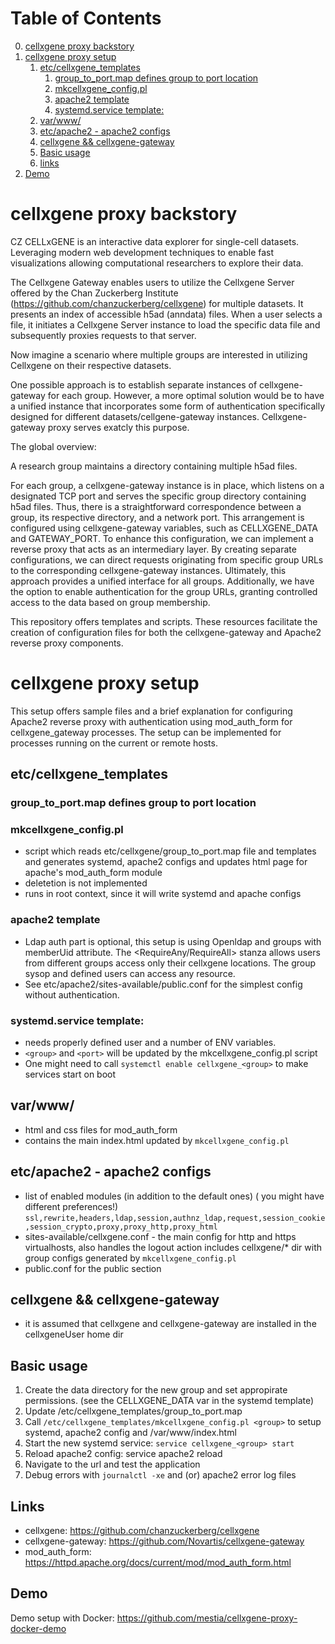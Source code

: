 
# Table of Contents

0.  [cellxgene proxy backstory](#manualedit0)
1.  [cellxgene proxy setup](#org8535249)
    1.  [etc/cellxgene_templates](#org70b949b)
        1.  [group_to_port.map defines group to port location](#org2593de5)
        2.  [mkcellxgene_config.pl](#org9d9afed)
        3.  [apache2 template](#orga8e4ab3)
        4.  [systemd.service template:](#org2413369)
    2.  [var/www/](#org90a423a)
    3.  [etc/apache2 - apache2 configs](#org352083b)
    4.  [cellxgene && cellxgene-gateway](#org0b8bc08)
    5.  [Basic usage](#orgbaa67c6)
    6.  [links](#orga301c60)
2.  [Demo](#orga301c61)


<a id="manualedit0"></a>

# cellxgene proxy backstory

CZ CELLxGENE is an interactive data explorer for single-cell datasets.
Leveraging modern web development techniques to enable fast visualizations allowing computational researchers to explore their data.

The Cellxgene Gateway enables users to utilize the Cellxgene Server offered by the Chan Zuckerberg Institute (<https://github.com/chanzuckerberg/cellxgene>) for multiple datasets.
It presents an index of accessible h5ad (anndata) files. 
When a user selects a file, it initiates a Cellxgene Server instance to load the specific data file and subsequently proxies requests to that server.


Now imagine a scenario where multiple groups are interested in utilizing Cellxgene on their respective datasets.

One possible approach is to establish separate instances of cellxgene-gateway for each group.
However, a more optimal solution would be to have a unified instance that incorporates some form of authentication specifically designed for different datasets/cellgene-gateway instances.
Cellxgene-gateway proxy serves exatcly this purpose.

The global overview:

A research group maintains a directory containing multiple h5ad files.

For each group, a cellxgene-gateway instance is in place, which listens on a designated TCP port and serves the specific group directory containing h5ad files.
Thus, there is a straightforward correspondence between a group, its respective directory, and a network port.
This arrangement is configured using cellxgene-gateway variables, such as CELLXGENE_DATA and GATEWAY_PORT.
To enhance this configuration, we can implement a reverse proxy that acts as an intermediary layer.
By creating separate configurations, we can direct requests originating from specific group URLs to the corresponding cellxgene-gateway instances.
Ultimately, this approach provides a unified interface for all groups.
Additionally, we have the option to enable authentication for the group URLs, granting controlled access to the data based on group membership.

This repository offers templates and scripts. These resources facilitate the creation of configuration files for both the cellxgene-gateway and Apache2 reverse proxy components.

<a id="org8535249"></a>

# cellxgene proxy setup

This setup offers sample files and a brief explanation for configuring Apache2 reverse proxy with authentication using mod_auth_form for cellxgene_gateway processes.
The setup can be implemented for processes running on the current or remote hosts.


<a id="org70b949b"></a>

## etc/cellxgene_templates


<a id="org2593de5"></a>

### group_to_port.map defines group to port location


<a id="org9d9afed"></a>

### mkcellxgene_config.pl

-   script which reads etc/cellxgene/group_to_port.map file and templates and generates systemd, apache2 configs
    and updates html page for apache's mod_auth_form module
-   deletetion is not implemented
-   runs in root context, since it will write systemd and apache configs


<a id="orga8e4ab3"></a>

### apache2 template

-   Ldap auth part is optional, this setup is using Openldap and groups with memberUid attribute.
    The <RequireAny/RequireAll> stanza allows users from different groups access only their cellxgene locations.
    The group sysop and defined users can access any resource.
-   See etc/apache2/sites-available/public.conf for the simplest config without authentication.


<a id="org2413369"></a>

### systemd.service template:

-   needs properly defined user and a number of ENV variables.
-   `<group>` and `<port>` will be updated by the mkcellxgene_config.pl script
-   One might need to call  `systemctl enable cellxgene_<group>` to make services start on boot


<a id="org90a423a"></a>

## var/www/

-   html and css files for mod_auth_form
-   contains the main index.html updated by `mkcellxgene_config.pl`


<a id="org352083b"></a>

## etc/apache2 - apache2 configs

-   list of enabled modules (in addition to the default ones) ( you might have different preferences!)
    `ssl,rewrite,headers,ldap,session,authnz_ldap,request,session_cookie,session_crypto,proxy,proxy_http,proxy_html`
-   sites-available/cellxgene.conf - the main config for http and https virtualhosts, also handles the logout action
    includes cellxgene/\* dir with group configs generated by `mkcellxgene_config.pl`
-   public.conf for the public section


<a id="org0b8bc08"></a>

## cellxgene && cellxgene-gateway

-   it is assumed that cellxgene and cellxgene-gateway are installed in the cellxgeneUser home dir


<a id="orgbaa67c6"></a>

## Basic usage

1.  Create the data directory for the new group and set appropirate permissions.
    (see the CELLXGENE_DATA var in the systemd template)
2.  Update /etc/cellxgene_templates/group_to_port.map
3.  Call `/etc/cellxgene_templates/mkcellxgene_config.pl <group>` to setup systemd, apache2 config
    and /var/www/index.html
4.  Start the new systemd service: `service cellxgene_<group> start`
5.  Reload apache2 config: service apache2 reload
6.  Navigate to the url and test the application
7.  Debug errors with `journalctl -xe` and (or) apache2 error log files


<a id="orga301c60"></a>

## Links

-   cellxgene: <https://github.com/chanzuckerberg/cellxgene>
-   cellxgene-gateway: <https://github.com/Novartis/cellxgene-gateway>
-   mod_auth_form: <https://httpd.apache.org/docs/current/mod/mod_auth_form.html>


<a id="orga301c61"></a>

## Demo

Demo setup with Docker: <https://github.com/mestia/cellxgene-proxy-docker-demo>
